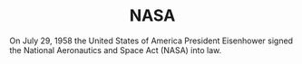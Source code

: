 <h1 align="center"> NASA </h1>
<p> On July 29, 1958 the United States of America President Eisenhower signed the National Aeronautics and Space Act (NASA) into law. </p>


